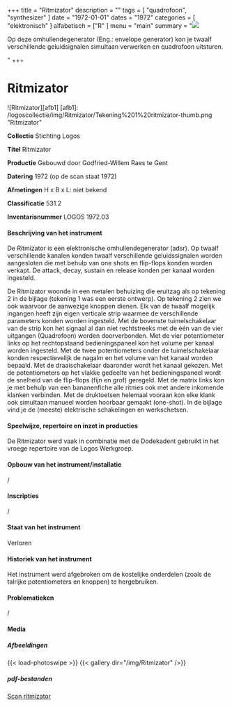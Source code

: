 ﻿+++
title = "Ritmizator"
description = ""
tags = [ "quadrofoon", "synthesizer"
]
date = "1972-01-01"
dates = "1972"
categories = [ "elektronisch"
]
alfabetisch = ["R"
]
menu = "main"
summary = "<a href='/logoscollectie/1972/ritmizator'><img src='/logoscollectie/img/Ritmizator/Tekening%201%20ritmizator-thumb.png'></a><p>Op deze omhullendegenerator (Eng.: envelope generator) kon je twaalf verschillende geluidsignalen simultaan verwerken en quadrofoon uitsturen.</p>"
+++

# Ritmizator

![Ritmizator][afb1]
[afb1]: /logoscollectie/img/Ritmizator/Tekening%201%20ritmizator-thumb.png "Ritmizator"

**Collectie**
Stichting Logos

**Titel**
Ritmizator

**Productie**
Gebouwd door Godfried-Willem Raes te Gent

**Datering**
1972 (op de scan staat 1972)

**Afmetingen**
H x B x L: niet bekend

**Classificatie**
531.2

**Inventarisnummer**
LOGOS 1972.03

#### Beschrijving van het instrument
De Ritmizator is een elektronische omhullendegenerator (adsr). Op twaalf verschillende kanalen konden twaalf verschillende geluidssignalen worden aangesloten die met behulp van one shots en flip-flops konden worden verkapt. De attack, decay, sustain en release konden per kanaal worden ingesteld. 


De Ritmizator woonde in een metalen behuizing die eruitzag als op tekening 2 in de bijlage (tekening 1 was een eerste ontwerp). Op tekening 2 zien we ook waarvoor de aanwezige knoppen dienen. Elk van de twaalf mogelijk ingangen heeft zijn eigen verticale strip waarmee de verschillende parameters konden worden ingesteld. Met de bovenste tuimelschakelaar van de strip kon het signaal al dan niet rechtstreeks met de één van de vier uitgangen (Quadrofoon) worden doorverbonden. Met de vier potentiometer links op het rechtopstaand bedieningspaneel kon het volume per kanaal worden ingesteld. Met de twee potentiometers onder de tuimelschakelaar konden respectievelijk de nagalm en het volume van het kanaal worden bepaald. Met de draaischakelaar daaronder wordt het kanaal gekozen. Met de potentiometers op het vlakke gedeelte van het bedieningspaneel wordt de snelheid van de flip-flops (fijn en grof) geregeld. Met de matrix links kon je met behulp van een bananenfiche alle ritmes ook met andere inkomende klanken verbinden. Met de druktoetsen helemaal vooraan kon elke klank ook simultaan manueel worden hoorbaar gemaakt (one-shot). In de bijlage vind je de (meeste) elektrische schakelingen en werkschetsen.


#### Speelwijze, repertoire en inzet in producties
De Ritmizator werd vaak in combinatie met de Dodekadent gebruikt in het vroege repertoire van de Logos Werkgroep. 

#### Opbouw van het instrument/installatie
/

#### Inscripties
/

#### Staat van het instrument
Verloren

#### Historiek van het instrument
Het instrument werd afgebroken om de kostelijke onderdelen (zoals de talrijke potentiometers en knoppen) te hergebruiken.

#### Problematieken
/

#### Media
##### Afbeeldingen
{{< load-photoswipe >}}
{{< gallery dir="/img/Ritmizator" />}}

##### pdf-bestanden
[Scan ritmizator](/logoscollectie/pdf/Ritmizator/Scan%20ritmizator.pdf)